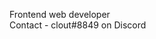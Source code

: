 Frontend web developer
<br>
Contact - clout#8849 on Discord
<!---
clout0777/clout0777 is a ✨ special ✨ repository because its `README.md` (this file) appears on your GitHub profile.
You can click the Preview link to take a look at your changes.
--->
